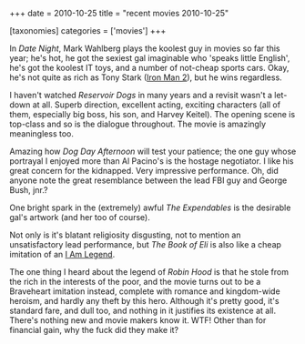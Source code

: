 +++
date = 2010-10-25
title = "recent movies 2010-10-25"

[taxonomies]
categories = ['movies']
+++

In *Date Night*, Mark Wahlberg plays the koolest guy in movies so far
this year; he's hot, he got the sexiest gal imaginable who 'speaks
little English', he's got the koolest IT toys, and a number of
not-cheap sports cars. Okay, he's not quite as rich as Tony Stark
([Iron Man 2]), but he wins regardless.

I haven't watched *Reservoir Dogs* in many years and a revisit wasn't
a let-down at all. Superb direction, excellent acting, exciting
characters (all of them, especially big boss, his son, and Harvey
Keitel). The opening scene is top-class and so is the dialogue
throughout. The movie is amazingly meaningless too.

Amazing how *Dog Day Afternoon* will test your patience; the one guy
whose portrayal I enjoyed more than Al Pacino's is the hostage
negotiator. I like his great concern for the kidnapped. Very impressive
performance. Oh, did anyone note the great resemblance between the lead
FBI guy and George Bush, jnr.?

One bright spark in the (extremely) awful *The Expendables* is the
desirable gal's artwork (and her too of course).

Not only is it's blatant religiosity disgusting, not to mention an
unsatisfactory lead performance, but *The Book of Eli* is also like a
cheap imitation of an [I Am Legend].

The one thing I heard about the legend of *Robin Hood* is that he stole
from the rich in the interests of the poor, and the movie turns out to
be a Braveheart imitation instead, complete with romance and
kingdom-wide heroism, and hardly any theft by this hero. Although it's
pretty good, it's standard fare, and dull too, and nothing in it
justifies its existence at all. There's nothing new and movie makers
know it. WTF! Other than for financial gain, why the fuck did they make
it?

  [Iron Man 2]: http://tshepang.net/iron-man-2
  [I Am Legend]: http://tshepang.net/i-am-legend
